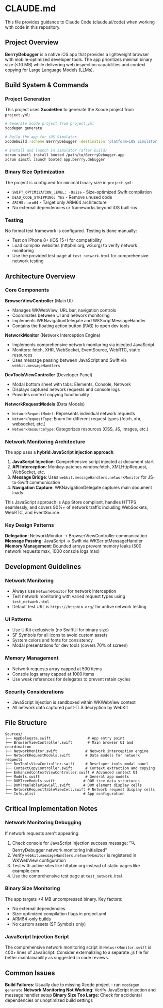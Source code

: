 # CLAUDE.md

This file provides guidance to Claude Code (claude.ai/code) when working with code in this repository.

## Project Overview

**BerrryDebugger** is a native iOS app that provides a lightweight browser with mobile-optimized developer tools. The app prioritizes minimal binary size (<10 MB) while delivering web inspection capabilities and context copying for Large Language Models (LLMs).

## Build System & Commands

### Project Generation
This project uses **XcodeGen** to generate the Xcode project from `project.yml`:
```bash
# Generate Xcode project from project.yml
xcodegen generate

# Build the app for iOS Simulator
xcodebuild -scheme BerrryDebugger -destination 'platform=iOS Simulator,name=iPhone 16 Pro' build

# Install and launch in simulator (after build)
xcrun simctl install booted /path/to/BerrryDebugger.app
xcrun simctl launch booted app.berrry.debugger
```

### Binary Size Optimization
The project is configured for minimal binary size in `project.yml`:
- `SWIFT_OPTIMIZATION_LEVEL: -Osize` - Size-optimized Swift compilation
- `DEAD_CODE_STRIPPING: YES` - Remove unused code
- `ARCHS: arm64` - Target only ARM64 architecture
- No external dependencies or frameworks beyond iOS built-ins

### Testing
No formal test framework is configured. Testing is done manually:
- Test on iPhone 8+ (iOS 15+) for compatibility
- Load complex websites (httpbin.org, w3.org) to verify network monitoring
- Use the provided test page at `test_network.html` for comprehensive network testing

## Architecture Overview

### Core Components

**BrowserViewController** (Main UI)
- Manages WKWebView, URL bar, navigation controls
- Coordinates between UI and network monitoring
- Implements WKNavigationDelegate and WKScriptMessageHandler
- Contains the floating action button (FAB) to open dev tools

**NetworkMonitor** (Network Interception Engine)
- Implements comprehensive network monitoring via injected JavaScript
- Monitors: fetch, XHR, WebSocket, EventSource, WebRTC, static resources
- Uses message passing between JavaScript and Swift via `webkit.messageHandlers`

**DevToolsViewController** (Developer Panel)
- Modal bottom sheet with tabs: Elements, Console, Network
- Displays captured network requests and console logs
- Provides context copying functionality

**NetworkRequestModels** (Data Models)
- `NetworkRequestModel`: Represents individual network requests
- `NetworkRequestType`: Enum for different request types (fetch, xhr, websocket, etc.)
- `NetworkResourceType`: Categorizes resources (CSS, JS, images, etc.)

### Network Monitoring Architecture

The app uses a **hybrid JavaScript injection approach**:

1. **JavaScript Injection**: Comprehensive script injected at document start
2. **API Interception**: Monkey-patches window.fetch, XMLHttpRequest, WebSocket, etc.
3. **Message Bridge**: Uses `webkit.messageHandlers.networkMonitor` for JS-to-Swift communication
4. **Navigation Capture**: WKNavigationDelegate captures main document loads

This JavaScript approach is App Store compliant, handles HTTPS seamlessly, and covers 90%+ of network traffic including WebSockets, WebRTC, and EventSource.

### Key Design Patterns

**Delegation**: NetworkMonitor → BrowserViewController communication
**Message Passing**: JavaScript → Swift via WKScriptMessageHandler
**Memory Management**: Bounded arrays prevent memory leaks (500 network requests max, 1000 console logs max)

## Development Guidelines

### Network Monitoring
- Always use `NetworkMonitor` for network interception
- Test network monitoring with varied request types using `test_network.html`
- Default test URL is `https://httpbin.org/` for active network testing

### UI Patterns
- Use UIKit exclusively (no SwiftUI for binary size)
- SF Symbols for all icons to avoid custom assets
- System colors and fonts for consistency
- Modal presentations for dev tools (covers 70% of screen)

### Memory Management
- Network requests array capped at 500 items
- Console logs array capped at 1000 items
- Use weak references for delegates to prevent retain cycles

### Security Considerations
- JavaScript injection is sandboxed within WKWebView context
- All network data captured post-TLS decryption by WebKit

## File Structure

```
Sources/
├── AppDelegate.swift                 # App entry point
├── BrowserViewController.swift       # Main browser UI and coordination
├── NetworkMonitor.swift             # Network interception engine
├── NetworkRequestModels.swift       # Data models for network requests
├── DevToolsViewController.swift     # Developer tools modal panel
├── ContextCopyController.swift      # Context extraction and copying
├── EnhancedContextViewController.swift # Advanced context UI
├── Models.swift                     # General app models
├── DOMTreeModels.swift             # DOM tree data structures
├── DOMTreeTableViewCell.swift      # DOM element display cells
├── NetworkRequestTableViewCell.swift # Network request display cells
└── Info.plist                      # App configuration
```

## Critical Implementation Notes

### Network Monitoring Debugging
If network requests aren't appearing:
1. Check console for JavaScript injection success message: "🔍 BerrryDebugger network monitoring initialized"
2. Verify `webkit.messageHandlers.networkMonitor` is registered in WKWebView configuration
3. Test with active sites like httpbin.org instead of static pages like example.com
4. Use the comprehensive test page at `test_network.html`

### Binary Size Monitoring
The app targets <4 MB uncompressed binary. Key factors:
- No external dependencies
- Size-optimized compilation flags in project.yml
- ARM64-only builds
- No custom assets (SF Symbols only)

### JavaScript Injection Script
The comprehensive network monitoring script in `NetworkMonitor.swift` is 400+ lines of JavaScript. Consider externalizing to a separate .js file for better maintainability as suggested in code reviews.

## Common Issues

**Build Failures**: Usually due to missing Xcode project - run `xcodegen generate`
**Network Monitoring Not Working**: Verify JavaScript injection and message handler setup
**Binary Size Too Large**: Check for accidental dependencies or unoptimized build settings